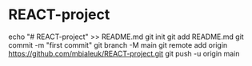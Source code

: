 # REACT-project
echo "# REACT-project" >> README.md
git init
git add README.md
git commit -m "first commit"
git branch -M main
git remote add origin https://github.com/mbialeuk/REACT-project.git
git push -u origin main

